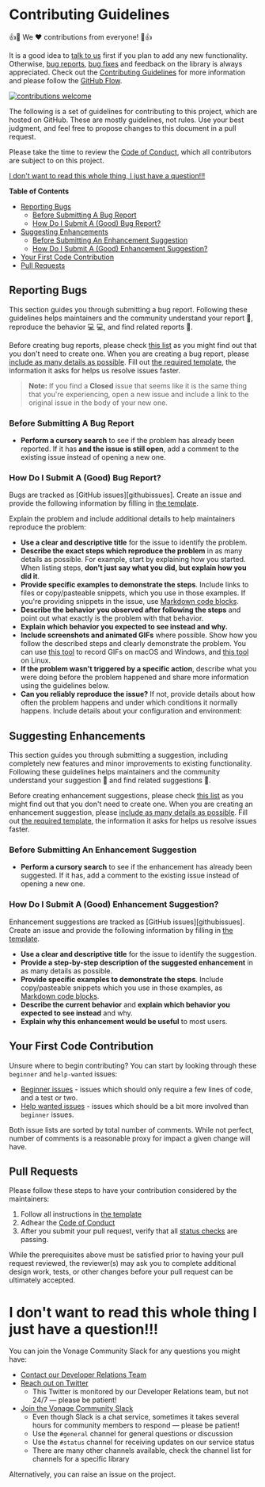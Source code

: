 # Contributing Guidelines

:+1::tada: We :heart: contributions from everyone! :tada::+1:

It is a good idea to [talk to us][slack] first if you plan to add any new functionality. Otherwise, [bug reports][issues], [bug fixes][pulls] and feedback on the library is always appreciated. Check out the [Contributing Guidelines][contributing] for more information and please follow the [GitHub Flow][githubflow].

[![contributions welcome][contribadge]][issues]

The following is a set of guidelines for contributing to this project, which are hosted on GitHub. These are mostly guidelines, not rules. Use your best judgment, and feel free to propose changes to this document in a pull request.

Please take the time to review the [Code of Conduct][coc], which all contributors are subject to on this project.

[I don't want to read this whole thing, I just have a question!!!](#i-dont-want-to-read-this-whole-thing-i-just-have-a-question)

**Table of Contents**

- [Reporting Bugs](#reporting-bugs)
  - [Before Submitting A Bug Report](#before-submitting-a-bug-report)
  - [How Do I Submit A (Good) Bug Report?](#how-do-i-submit-a-good-bug-report)
- [Suggesting Enhancements](#suggesting-enhancements)
  - [Before Submitting An Enhancement Suggestion](#before-submitting-an-enhancement-suggestion)
  - [How Do I Submit A (Good) Enhancement Suggestion?](#how-do-i-submit-a-good-enhancement-suggestion)
- [Your First Code Contribution](#your-first-code-contribution)
- [Pull Requests](#pull-requests)

## Reporting Bugs

This section guides you through submitting a bug report. Following these guidelines helps maintainers and the community understand your report :pencil:, reproduce the behavior :computer: :computer:, and find related reports :mag_right:.

Before creating bug reports, please check [this list](#before-submitting-a-bug-report) as you might find out that you don't need to create one. When you are creating a bug report, please [include as many details as possible](#how-do-i-submit-a-good-bug-report). Fill out [the required template][bugreport], the information it asks for helps us resolve issues faster.

> **Note:** If you find a **Closed** issue that seems like it is the same thing that you're experiencing, open a new issue and include a link to the original issue in the body of your new one.

### Before Submitting A Bug Report

* **Perform a cursory search** to see if the problem has already been reported. If it has **and the issue is still open**, add a comment to the existing issue instead of opening a new one.

### How Do I Submit A (Good) Bug Report?

Bugs are tracked as [GitHub issues][githubissues]. Create an issue and provide the following information by filling in [the template][bugreport].

Explain the problem and include additional details to help maintainers reproduce the problem:

* **Use a clear and descriptive title** for the issue to identify the problem.
* **Describe the exact steps which reproduce the problem** in as many details as possible. For example, start by explaining how you started. When listing steps, **don't just say what you did, but explain how you did it**.
* **Provide specific examples to demonstrate the steps**. Include links to files or copy/pasteable snippets, which you use in those examples. If you're providing snippets in the issue, use [Markdown code blocks][githubcodeblocks].
* **Describe the behavior you observed after following the steps** and point out what exactly is the problem with that behavior.
* **Explain which behavior you expected to see instead and why.**
* **Include screenshots and animated GIFs** where possible. Show how you follow the described steps and clearly demonstrate the problem. You can use [this tool][licecap] to record GIFs on macOS and Windows, and [this tool][silentcast] on Linux.
* **If the problem wasn't triggered by a specific action**, describe what you were doing before the problem happened and share more information using the guidelines below.
* **Can you reliably reproduce the issue?** If not, provide details about how often the problem happens and under which conditions it normally happens.
Include details about your configuration and environment:

## Suggesting Enhancements

This section guides you through submitting a suggestion, including completely new features and minor improvements to existing functionality. Following these guidelines helps maintainers and the community understand your suggestion :pencil: and find related suggestions :mag_right:.

Before creating enhancement suggestions, please check [this list](#before-submitting-an-enhancement-suggestion) as you might find out that you don't need to create one. When you are creating an enhancement suggestion, please [include as many details as possible](#how-do-i-submit-a-good-enhancement-suggestion). Fill out [the required template][featurerequest], the information it asks for helps us resolve issues faster.

### Before Submitting An Enhancement Suggestion

* **Perform a cursory search** to see if the enhancement has already been suggested. If it has, add a comment to the existing issue instead of opening a new one.

### How Do I Submit A (Good) Enhancement Suggestion?

Enhancement suggestions are tracked as [GitHub issues][githubissues]. Create an issue and provide the following information by filling in [the template][featurerequest].

* **Use a clear and descriptive title** for the issue to identify the suggestion.
* **Provide a step-by-step description of the suggested enhancement** in as many details as possible.
* **Provide specific examples to demonstrate the steps**. Include copy/pasteable snippets which you use in those examples, as [Markdown code blocks][githubcodeblocks].
* **Describe the current behavior** and **explain which behavior you expected to see instead** and why.
* **Explain why this enhancement would be useful** to most users.

## Your First Code Contribution

Unsure where to begin contributing? You can start by looking through these `beginner` and `help-wanted` issues:

* [Beginner issues][beginner] - issues which should only require a few lines of code, and a test or two.
* [Help wanted issues][help-wanted] - issues which should be a bit more involved than `beginner` issues.

Both issue lists are sorted by total number of comments. While not perfect, number of comments is a reasonable proxy for impact a given change will have.

## Pull Requests

Please follow these steps to have your contribution considered by the maintainers:

1. Follow all instructions in [the template][pullrequest]
2. Adhear the [Code of Conduct][coc]
3. After you submit your pull request, verify that all [status checks][githubstatuschecks] are passing.

While the prerequisites above must be satisfied prior to having your pull request reviewed, the reviewer(s) may ask you to complete additional design work, tests, or other changes before your pull request can be ultimately accepted.

# I don't want to read this whole thing I just have a question!!!

You can join the Vonage Community Slack for any questions you might have:

* [Contact our Developer Relations Team][community]
* [Reach out on Twitter][twitter]
    * This Twitter is monitored by our Developer Relations team, but not 24/7 &mdash; please be patient!
* [Join the Vonage Community Slack][slack]
    * Even though Slack is a chat service, sometimes it takes several hours for community members to respond &mdash; please be patient!
    * Use the `#general` channel for general questions or discussion
    * Use the `#status` channel for receiving updates on our service status
    * There are many other channels available, check the channel list for channels for a specific library

Alternatively, you can raise an issue on the project.

[beginner]:https://github.com/search?utf8=%E2%9C%93&q=is%3Aopen+is%3Aissue+label%3Abeginner+label%3Ahelp-wanted+user%3Anexmo-community+sort%3Acomments-desc
[help-wanted]:https://github.com/search?q=is%3Aopen+is%3Aissue+label%3Ahelp-wanted+user%3Anexmo-community+sort%3Acomments-desc+-label%3Abeginner

[contribadge]: https://img.shields.io/badge/contributions-welcome-brightgreen.svg?style=flat "Contributions Welcome"

[coc]: CODE_OF_CONDUCT.md "Code of Conduct"
[contributing]: CONTRIBUTING.md "Contributing"
[license]: LICENSE "MIT License"
[pullrequest]: PULL_REQUEST_TEMPLATE.md "Pull Request template"

[community]: https://developer.nexmo.com/community "Vonage Community"
[signup]: https://dashboard.nexmo.com/sign-up?utm_source=DEV_REL&utm_medium=github&utm_campaign=lukeocodes
[slack]: https://developer.nexmo.com/community/slack "Vonage Community Slack"
[twitter]: https://twitter.com/VonageDev "VonageDev on Twitter"

[bugreport]: ./../../issues/new?assignees=&labels=&template=bug_report.md&title= "Bug Report Template"
[featurerequest]: ./../../issues/new?assignees=&labels=&template=feature_request.md&title= "Enhancement Suggestion Template"
[issues]: ./../../issues "Issues"
[pulls]: ./../../pulls "Pull requests"

[githubcodeblocks]: https://help.github.com/articles/markdown-basics/#multiple-lines "GitHub Markdown Code Blocks"
[githubflow]: https://guides.github.com/introduction/flow/index.html "GitHub Flow"
[githubstatuschecks]: https://help.github.com/articles/about-status-checks/ "GitHub Status Checks"
[licecap]: https://www.cockos.com/licecap/ "LICEcap: animated screen captures"
[silentcast]: https://github.com/colinkeenan/silentcast "Silentcast: silent mkv screencasts and animated gifs"
